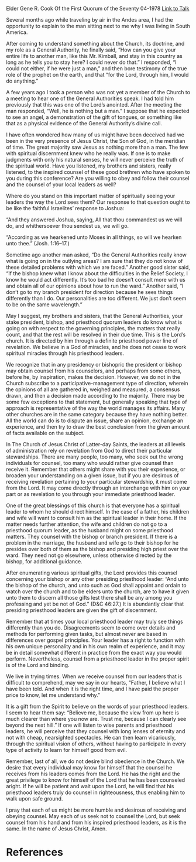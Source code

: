 Elder Gene R. Cook
Of the First Quorum of the Seventy
04-1978
[Link to Talk](https://www.churchofjesuschrist.org/study/general-conference/1978/04/seek-out-your-spiritual-leader?lang=eng)

Several months ago while traveling by air in the Andes area, I had the opportunity to explain to the man sitting next to me why I was living in South America.

After coming to understand something about the Church, its doctrine, and my role as a General Authority, he finally said, “How can you give your entire life to another man, like this Mr. Kimball, and stay in this country as long as he tells you to stay here? I could never do that.” I responded, “I could not either, if he were just a man,” and then bore testimony of the true role of the prophet on the earth, and that “for the Lord, through him, I would do anything.”

A few years ago I took a person who was not yet a member of the Church to a meeting to hear one of the General Authorities speak. I had told him previously that this was one of the Lord’s anointed. After the meeting the man responded, “Well, he is nothing but a man.” I suppose that he expected to see an angel, a demonstration of the gift of tongues, or something like that as a physical evidence of the General Authority’s divine call.

I have often wondered how many of us might have been deceived had we been in the very presence of Jesus Christ, the Son of God, in the meridian of time. The great majority saw Jesus as nothing more than a man. The few with spiritual discernment knew who he really was. If one is to make judgments with only his natural senses, he will never perceive the truth of the spiritual world. Have you listened, my brothers and sisters, really listened, to the inspired counsel of these good brethren who have spoken to you during this conference? Are you willing to obey and follow their counsel and the counsel of your local leaders as well?

Where do you stand on this important matter of spiritually seeing your leaders the way the Lord sees them? Our response to that question ought to be like the faithful Israelites’ response to Joshua:

“And they answered Joshua, saying, All that thou commandest us we will do, and whithersoever thou sendest us, we will go.

“According as we hearkened unto Moses in all things, so will we hearken unto thee.” (Josh. 1:16–17.)

Sometime ago another man asked, “Do the General Authorities really know what is going on in the outlying areas? I am sure that they do not know of these detailed problems with which we are faced.” Another good sister said, “If the bishop knew what I know about the difficulties in the Relief Society, I know he would act differently. It’s too bad he doesn’t consult more with us and obtain all of our opinions about how to run the ward.” Another said, “I don’t go to my branch president for direction because he sees things differently than I do. Our personalities are too different. We just don’t seem to be on the same wavelength.”

May I suggest, my brothers and sisters, that the General Authorities, your stake president, bishop, and priesthood quorum leaders do know what is going on with respect to the governing principles, the matters that really count, and that the rest will be resolved in their due time. This is the Lord’s church. It is directed by him through a definite priesthood power line of revelation. We believe in a God of miracles, and he does not cease to work spiritual miracles through his priesthood leaders.

We recognize that in any presidency or bishopric the president or bishop may obtain counsel from his counselors, and perhaps from some others, before he, by inspiration, makes the decision. However, we do not in the Church subscribe to a participative-management type of direction, wherein the opinions of all are gathered in, weighed and measured, a consensus drawn, and then a decision made according to the majority. There may be some few exceptions to that statement, but generally speaking that type of approach is representative of the way the world manages its affairs. Many other churches are in the same category because they have nothing better. All the world can do is to dispute an issue, share an opinion, exchange an experience, and then try to draw the best conclusion from the given amount of facts available on the subject.

In The Church of Jesus Christ of Latter-day Saints, the leaders at all levels of administration rely on revelation from God to direct their particular stewardships. There are many people, too many, who seek out the wrong individuals for counsel, too many who would rather give counsel than receive it. Remember that others might share with you their experience, or broaden your understanding on a given issue, but if you are desirous of receiving revelation pertaining to your particular stewardship, it must come from the Lord. It may come directly through an interchange with him on your part or as revelation to you through your immediate priesthood leader.

One of the great blessings of this church is that everyone has a spiritual leader to whom he should direct himself. In the case of a father, his children and wife will want to consult him as the spiritual leader in their home. If the matter needs further attention, the wife and children do not go to a priesthood quorum leader, as the husband might on some priesthood matters. They counsel with the bishop or branch president. If there is a problem in the marriage, the husband and wife go to their bishop for he presides over both of them as the bishop and presiding high priest over the ward. They need not go elsewhere, unless otherwise directed by the bishop, for additional guidance.

After enumerating various spiritual gifts, the Lord provides this counsel concerning your bishop or any other presiding priesthood leader: “And unto the bishop of the church, and unto such as God shall appoint and ordain to watch over the church and to be elders unto the church, are to have it given unto them to discern all those gifts lest there shall be any among you professing and yet be not of God.” (D&C 46:27.) It is abundantly clear that presiding priesthood leaders are given the gift of discernment.

Remember that at times your local priesthood leader may truly see things differently than you do. Disagreements seem to come over details and methods for performing given tasks, but almost never are based in differences over gospel principles. Your leader has a right to function with his own unique personality and in his own realm of experience, and it may be in detail somewhat different in practice from the exact way you would perform. Nevertheless, counsel from a priesthood leader in the proper spirit is of the Lord and binding.

We live in trying times. When we receive counsel from our leaders that is difficult to comprehend, may we say in our hearts, “Father, I believe what I have been told. And when it is the right time, and I have paid the proper price to know, let me understand why.”

It is a gift from the Spirit to believe on the words of your priesthood leaders. I seem to hear them say: “Believe me, because the view from up here is much clearer than where you now are. Trust me, because I can clearly see beyond the next hill.” If one will listen to wise parents and priesthood leaders, he will perceive that they counsel with long lenses of eternity and not with cheap, nearsighted spectacles. He can then learn vicariously, through the spiritual vision of others, without having to participate in every type of activity to learn for himself good from evil.

Remember, last of all, we do not desire blind obedience in the Church. We desire that every individual may know for himself that the counsel he receives from his leaders comes from the Lord. He has the right and the great privilege to know for himself of the Lord that he has been counseled aright. If he will be patient and wait upon the Lord, he will find that his priesthood leaders truly do counsel in righteousness, thus enabling him to walk upon safe ground.

I pray that each of us might be more humble and desirous of receiving and obeying counsel. May each of us seek not to counsel the Lord, but seek counsel from his hand and from his inspired priesthood leaders, as it is the same. In the name of Jesus Christ, Amen.

# References

